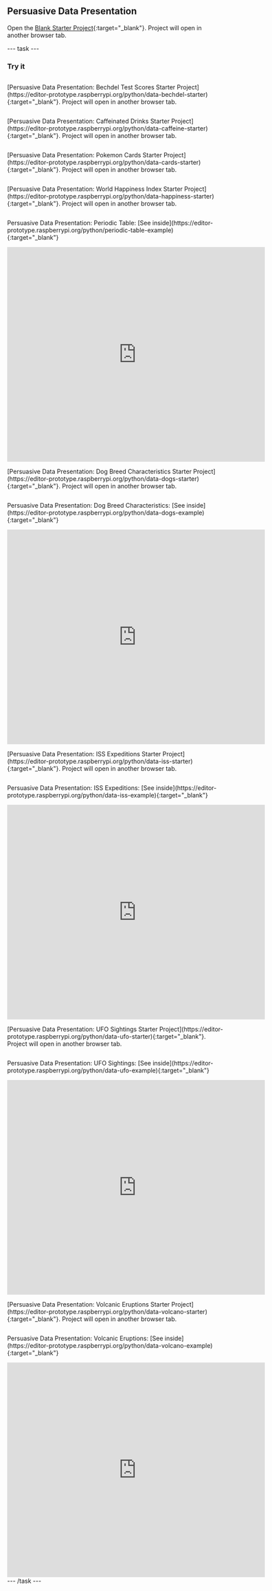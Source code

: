 ## Persuasive Data Presentation

Open the [Blank Starter Project](https://editor-prototype.raspberrypi.org/python/data-blank-starter){:target="_blank"}. Project will open in another browser tab.

--- task ---
### Try it
<div style="display: flex; flex-wrap: wrap">
<p>
 [Persuasive Data Presentation: Bechdel Test Scores Starter Project](https://editor-prototype.raspberrypi.org/python/data-bechdel-starter){:target="_blank"}. Project will open in another browser tab.
</p>

<p>
[Persuasive Data Presentation: Caffeinated Drinks Starter Project](https://editor-prototype.raspberrypi.org/python/data-caffeine-starter){:target="_blank"}. Project will open in another browser tab.
</p>

<p>
[Persuasive Data Presentation: Pokemon Cards Starter Project](https://editor-prototype.raspberrypi.org/python/data-cards-starter){:target="_blank"}. Project will open in another browser tab.
</p>

<p>
[Persuasive Data Presentation: World Happiness Index Starter Project](https://editor-prototype.raspberrypi.org/python/data-happiness-starter){:target="_blank"}. Project will open in another browser tab.
</p>

<p>
  Persuasive Data Presentation: Periodic Table: [See inside](https://editor-prototype.raspberrypi.org/python/periodic-table-example){:target="_blank"}
</p>
<div class="trinket">
  <iframe src="https://editor-prototype.raspberrypi.org/embed/viewer/periodic-table-example" width="600" height="500" frameborder="0" marginwidth="0" marginheight="0" allowfullscreen>
  </iframe>
</div>

<p>
[Persuasive Data Presentation: Dog Breed Characteristics Starter Project](https://editor-prototype.raspberrypi.org/python/data-dogs-starter){:target="_blank"}. Project will open in another browser tab.
</p>
<p>
 Persuasive Data Presentation: Dog Breed Characteristics: [See inside](https://editor-prototype.raspberrypi.org/python/data-dogs-example){:target="_blank"}
</p>
<div class="trinket">
  <iframe src="https://editor-prototype.raspberrypi.org/embed/viewer/data-dogs-example" width="600" height="500" frameborder="0" marginwidth="0" marginheight="0" allowfullscreen>
  </iframe>
</div>

<p>
[Persuasive Data Presentation: ISS Expeditions Starter Project](https://editor-prototype.raspberrypi.org/python/data-iss-starter){:target="_blank"}. Project will open in another browser tab.
</p>
<p>
  Persuasive Data Presentation: ISS Expeditions: [See inside](https://editor-prototype.raspberrypi.org/python/data-iss-example){:target="_blank"}
</p>
<div class="trinket">
  <iframe src="https://editor-prototype.raspberrypi.org/embed/viewer/data-iss-example" width="600" height="500" frameborder="0" marginwidth="0" marginheight="0" allowfullscreen>
  </iframe>
</div>

<p>
[Persuasive Data Presentation: UFO Sightings Starter Project](https://editor-prototype.raspberrypi.org/python/data-ufo-starter){:target="_blank"}. Project will open in another browser tab.
</p>
<p>
  Persuasive Data Presentation: UFO Sightings: [See inside](https://editor-prototype.raspberrypi.org/python/data-ufo-example){:target="_blank"}
</p>
<div class="trinket">
  <iframe src="https://editor-prototype.raspberrypi.org/embed/viewer/data-ufo-example" width="600" height="500" frameborder="0" marginwidth="0" marginheight="0" allowfullscreen>
  </iframe>
</div>

<p>
[Persuasive Data Presentation: Volcanic Eruptions Starter Project](https://editor-prototype.raspberrypi.org/python/data-volcano-starter){:target="_blank"}. Project will open in another browser tab.
</p>
<p>
  Persuasive Data Presentation: Volcanic Eruptions: [See inside](https://editor-prototype.raspberrypi.org/python/data-volcano-example){:target="_blank"}
</p>
<div class="trinket">
  <iframe src="https://editor-prototype.raspberrypi.org/embed/viewer/data-volcano-example" width="600" height="500" frameborder="0" marginwidth="0" marginheight="0" allowfullscreen>
  </iframe>
</div>
</div>
--- /task ---

